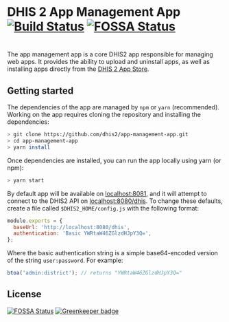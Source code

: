# DHIS 2 App Management App [![Build Status](https://travis-ci.com/dhis2/app-management-app.svg?branch=master)](https://travis-ci.com/dhis2/app-management-app) [![FOSSA Status](https://app.fossa.io/api/projects/git%2Bgithub.com%2Fdhis2%2Fapp-management-app.svg?type=shield)](https://app.fossa.io/projects/git%2Bgithub.com%2Fdhis2%2Fapp-management-app?ref=badge_shield)
#

The app management app is a core DHIS2 app responsible for managing web apps. It provides the
ability to upload and uninstall apps, as well as installing apps directly from the
[DHIS 2 App Store](https://play.dhis2.org/appstore).


## Getting started

The dependencies of the app are managed by `npm` or `yarn` (recommended). Working on the app requires cloning the
repository and installing the dependencies:

```bash
> git clone https://github.com/dhis2/app-management-app.git
> cd app-management-app
> yarn install
```

Once dependencies are installed, you can run the app locally using yarn (or npm):

```bash
> yarn start
```

By default app will be available on [localhost:8081](http://localhost:8081), and it will attempt to connect to the DHIS2 API on [localhost:8080/dhis](http://localhost:8080/dhis). To change these defaults, create a file called `$DHIS2_HOME/config.js` with the following format:

```javascript
module.exports = {
  baseUrl: 'http://localhost:8080/dhis',
  authentication: 'Basic YWRtaW46ZGlzdHJpY3Q=',
};
```

Where the basic authentication string is a simple base64-encoded version of the string `user:password`. For example:

```javascript
btoa('admin:district'); // returns "YWRtaW46ZGlzdHJpY3Q="
```


## License
[![FOSSA Status](https://app.fossa.io/api/projects/git%2Bgithub.com%2Fdhis2%2Fapp-management-app.svg?type=large)](https://app.fossa.io/projects/git%2Bgithub.com%2Fdhis2%2Fapp-management-app?ref=badge_large) [![Greenkeeper badge](https://badges.greenkeeper.io/dhis2/app-management-app.svg)](https://greenkeeper.io/)
